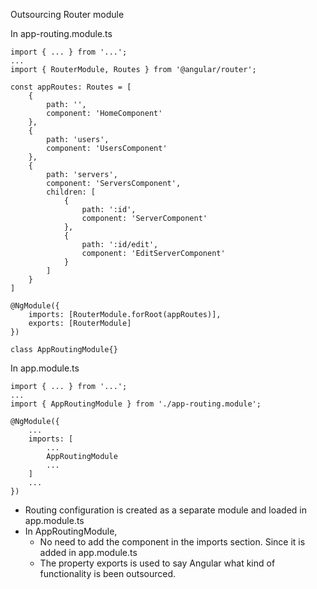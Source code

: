 Outsourcing Router module

In app-routing.module.ts

```
import { ... } from '...';
...
import { RouterModule, Routes } from '@angular/router';

const appRoutes: Routes = [
    {
        path: '',
        component: 'HomeComponent'
    },
    {
        path: 'users',
        component: 'UsersComponent'
    },
    {
        path: 'servers',
        component: 'ServersComponent',
        children: [
            {
                path: ':id',
                component: 'ServerComponent'
            },
            {
                path: ':id/edit',
                component: 'EditServerComponent'
            }
        ]
    }
]

@NgModule({
    imports: [RouterModule.forRoot(appRoutes)],
    exports: [RouterModule]
})

class AppRoutingModule{}
```

In app.module.ts

```
import { ... } from '...';
...
import { AppRoutingModule } from './app-routing.module';

@NgModule({
    ...
    imports: [
        ...
        AppRoutingModule
        ...
    ]
    ...
})
```

-   Routing configuration is created as a separate module and loaded in app.module.ts
-   In AppRoutingModule,
    -   No need to add the component in the imports section. Since it is added in app.module.ts
    -   The property exports is used to say Angular what kind of functionality is been outsourced.